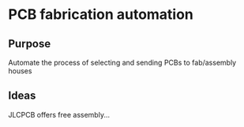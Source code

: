 # PCB fabrication automation

## Purpose

Automate the process of selecting and sending PCBs to fab/assembly houses

## Ideas

JLCPCB offers free assembly...
